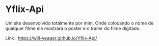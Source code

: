 # Yflix-Api
Um site desenvolvido totalmente por mim. Onde colocando o nome de qualquer filme ele mostrara o poster e o trailer do filme digitado.

Link : https://will-yeager.github.io/Yflix-Api/
